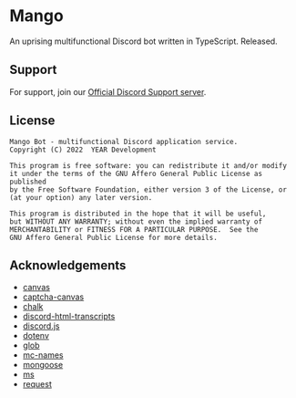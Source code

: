 # Mango

An uprising multifunctional Discord bot written in TypeScript. Released.

## Support

For support, join our [Official Discord Support server](https://discord.gg/B8Fs6Qe6Eq).

## License

    Mango Bot - multifunctional Discord application service.
    Copyright (C) 2022  YEAR Development

    This program is free software: you can redistribute it and/or modify
    it under the terms of the GNU Affero General Public License as published
    by the Free Software Foundation, either version 3 of the License, or
    (at your option) any later version.

    This program is distributed in the hope that it will be useful,
    but WITHOUT ANY WARRANTY; without even the implied warranty of
    MERCHANTABILITY or FITNESS FOR A PARTICULAR PURPOSE.  See the
    GNU Affero General Public License for more details.

## Acknowledgements

- [canvas](https://github.com/Automattic/node-canvas)
- [captcha-canvas](https://github.com/Shashank3736/captcha-canvas)
- [chalk](https://github.com/chalk/chalk)
- [discord-html-transcripts](https://github.com/ItzDerock/discord-html-transcripts)
- [discord.js](https://github.com/discordjs/discord.js)
- [dotenv](https://github.com/motdotla/dotenv)
- [glob](https://github.com/isaacs/node-glob)
- [mc-names](https://github.com/tekoh/mc-names)
- [mongoose](https://github.com/Automattic/mongoose)
- [ms](https://github.com/vercel/ms)
- [request](https://github.com/request/request)
